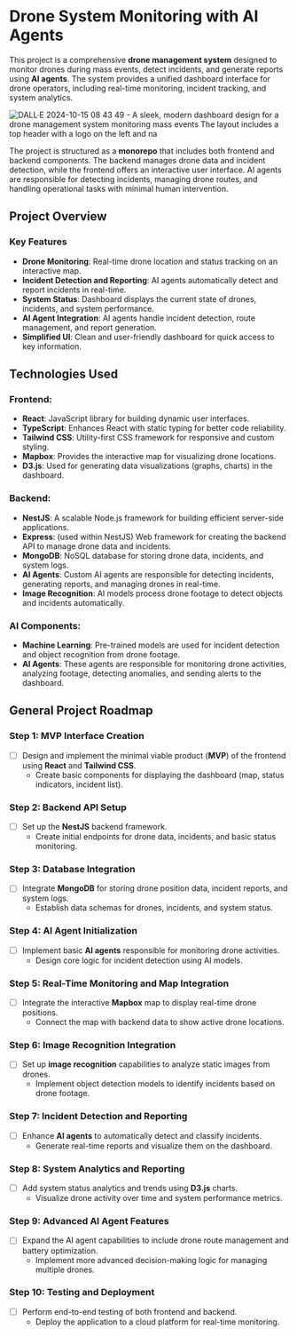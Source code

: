 # Drone System Monitoring  with AI Agents

This project is a comprehensive **drone management system** designed to monitor drones during mass events, detect incidents, and generate reports using **AI agents**. The system provides a unified dashboard interface for drone operators, including real-time monitoring, incident tracking, and system analytics.


![DALL·E 2024-10-15 08 43 49 - A sleek, modern dashboard design for a drone management system monitoring mass events  The layout includes a top header with a logo on the left and na](https://github.com/user-attachments/assets/26616f73-ff8c-4817-a133-05c5e9f5bdc4)

The project is structured as a **monorepo** that includes both frontend and backend components. The backend manages drone data and incident detection, while the frontend offers an interactive user interface. AI agents are responsible for detecting incidents, managing drone routes, and handling operational tasks with minimal human intervention.

## Project Overview

### Key Features

- **Drone Monitoring**: Real-time drone location and status tracking on an interactive map.
- **Incident Detection and Reporting**: AI agents automatically detect and report incidents in real-time.
- **System Status**: Dashboard displays the current state of drones, incidents, and system performance.
- **AI Agent Integration**: AI agents handle incident detection, route management, and report generation.
- **Simplified UI**: Clean and user-friendly dashboard for quick access to key information.

## Technologies Used

### **Frontend:**

- **React**: JavaScript library for building dynamic user interfaces.
- **TypeScript**: Enhances React with static typing for better code reliability.
- **Tailwind CSS**: Utility-first CSS framework for responsive and custom styling.
- **Mapbox**: Provides the interactive map for visualizing drone locations.
- **D3.js**: Used for generating data visualizations (graphs, charts) in the dashboard.

### **Backend:**

- **NestJS**: A scalable Node.js framework for building efficient server-side applications.
- **Express**: (used within NestJS) Web framework for creating the backend API to manage drone data and incidents.
- **MongoDB**: NoSQL database for storing drone data, incidents, and system logs.
- **AI Agents**: Custom AI agents are responsible for detecting incidents, generating reports, and managing drones in real-time.
- **Image Recognition**: AI models process drone footage to detect objects and incidents automatically.

### **AI Components:**

- **Machine Learning**: Pre-trained models are used for incident detection and object recognition from drone footage.
- **AI Agents**: These agents are responsible for monitoring drone activities, analyzing footage, detecting anomalies, and sending alerts to the dashboard.

## General Project Roadmap

### Step 1: MVP Interface Creation
- [ ] Design and implement the minimal viable product (**MVP**) of the frontend using **React** and **Tailwind CSS**.
  - Create basic components for displaying the dashboard (map, status indicators, incident list).

### Step 2: Backend API Setup
- [ ] Set up the **NestJS** backend framework.
  - Create initial endpoints for drone data, incidents, and basic status monitoring.

### Step 3: Database Integration
- [ ] Integrate **MongoDB** for storing drone position data, incident reports, and system logs.
  - Establish data schemas for drones, incidents, and system status.

### Step 4: AI Agent Initialization
- [ ] Implement basic **AI agents** responsible for monitoring drone activities.
  - Design core logic for incident detection using AI models.

### Step 5: Real-Time Monitoring and Map Integration
- [ ] Integrate the interactive **Mapbox** map to display real-time drone positions.
  - Connect the map with backend data to show active drone locations.

### Step 6: Image Recognition Integration
- [ ] Set up **image recognition** capabilities to analyze static images from drones.
  - Implement object detection models to identify incidents based on drone footage.

### Step 7: Incident Detection and Reporting
- [ ] Enhance **AI agents** to automatically detect and classify incidents.
  - Generate real-time reports and visualize them on the dashboard.

### Step 8: System Analytics and Reporting
- [ ] Add system status analytics and trends using **D3.js** charts.
  - Visualize drone activity over time and system performance metrics.

### Step 9: Advanced AI Agent Features
- [ ] Expand the AI agent capabilities to include drone route management and battery optimization.
  - Implement more advanced decision-making logic for managing multiple drones.

### Step 10: Testing and Deployment
- [ ] Perform end-to-end testing of both frontend and backend.
  - Deploy the application to a cloud platform for real-time monitoring.

